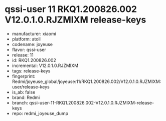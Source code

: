 # qssi-user 11 RKQ1.200826.002 V12.0.1.0.RJZMIXM release-keys
- manufacturer: xiaomi
- platform: atoll
- codename: joyeuse
- flavor: qssi-user
- release: 11
- id: RKQ1.200826.002
- incremental: V12.0.1.0.RJZMIXM
- tags: release-keys
- fingerprint: Redmi/joyeuse_global/joyeuse:11/RKQ1.200826.002/V12.0.1.0.RJZMIXM:user/release-keys
- is_ab: false
- brand: Redmi
- branch: qssi-user-11-RKQ1.200826.002-V12.0.1.0.RJZMIXM-release-keys
- repo: redmi_joyeuse_dump
